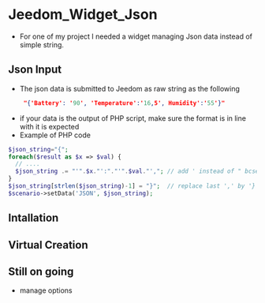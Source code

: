 # Jeedom_Widget_Json

- For one of my project I needed a widget managing Json data instead of simple string.
  
## Json Input
- The json data is submitted to Jeedom as raw string as the following
     ```json
      "{'Battery': '90', 'Temperature':'16,5', Humidity':'55'}"
    ```
- if your data is the output of PHP script, make sure the format is in line with it is expected
- Example of PHP code
```php
$json_string="{";
foreach($result as $x => $val) {
  // ....
  $json_string .= "'".$x."':"."'".$val."',"; // add ' instead of " bcse widget remove " ==> see widget script : ' replaced back by "
}
$json_string[strlen($json_string)-1] = "}";  // replace last ',' by '}'
$scenario->setData('JSON', $json_string);
```
## Intallation


## Virtual Creation


## Still on going
  - manage options
